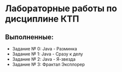 # Лабораторные работы по дисциплине КТП
##  Выполненные:
  * Задание № 0: Java - Разминка
  * Задание № 1: Java - Сразу к делу
  * Задание № 2: Java - Я-звезда
  * Задание № 3: Фрактал Эксплорер
